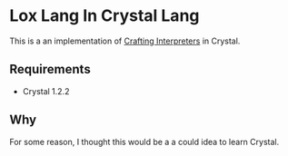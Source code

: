 # Lox Lang In Crystal Lang
This is a an implementation of [Crafting Interpreters](https://craftinginterpreters.com/) in Crystal.

## Requirements
- Crystal 1.2.2

## Why
For some reason, I thought this would be a a could idea to learn Crystal.
